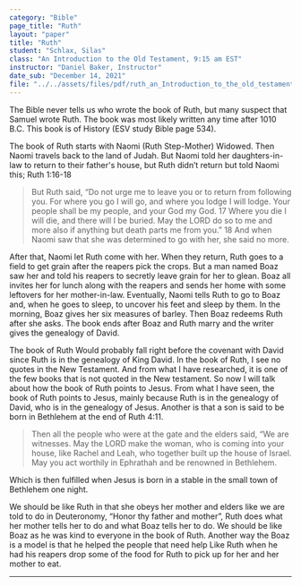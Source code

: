 ```yaml
---
category: "Bible"
page_title: "Ruth"
layout: "paper"
title: "Ruth"
student: "Schlax, Silas"
class: "An Introduction to the Old Testament, 9:15 am EST"
instructor: "Daniel Baker, Instructor"
date_sub: "December 14, 2021"
file: "../../assets/files/pdf/ruth_an_Introduction_to_the_old_testament.pdf"
---
```


The Bible never tells us who wrote the book of Ruth, but many suspect that Samuel wrote Ruth. The book was most likely written any time after 1010 B.C. This book is of History (ESV‌ ‌study‌ ‌Bible‌ ‌page‌ ‌534).

The book of Ruth starts with Naomi (Ruth Step-Mother) Widowed. Then Naomi travels back to the land of Judah. But Naomi told her daughters-in-law to return to their father's house, but Ruth didn’t return but told Naomi this; Ruth 1:16-18

> <p class="no-indent">But Ruth said, “Do not urge me to leave you or to return from following you. For where you go I will go, and where you lodge I will lodge. Your people shall be my people, and your God my God. 17 Where you die I will die, and there will I be buried. May the LORD do so to me and more also if anything but death parts me from you.” 18 And when Naomi saw that she was determined to go with her, she said no more.</p>

<p class="no-indent">After that, Naomi let Ruth come with her. When they return, Ruth goes to a field to get grain after the reapers pick the crops. But a man named Boaz saw her and told his reapers to secretly leave grain for her to glean. Boaz all invites her for lunch along with the reapers and sends her home with some leftovers for her mother-in-law. Eventually, Naomi tells Ruth to go to Boaz and, when he goes to sleep, to uncover his feet and sleep by them. In the morning, Boaz gives her six measures of barley. Then Boaz redeems Ruth after she asks. The book ends after Boaz and Ruth marry and the writer gives the genealogy of David.</p>

The book of Ruth Would probably fall right before the covenant with David since Ruth is in the genealogy of King David. In the book of Ruth, I see no quotes in the New Testament. And from what I have researched, it is one of the few books that is not quoted in the New testament. So now I will talk about how the book of Ruth points to Jesus. From what I have seen, the book of Ruth points to Jesus, mainly because Ruth is in the genealogy of David, who is in the genealogy of Jesus. Another is that a son is said to be born in Bethlehem at the end of Ruth 4:11.

> <p class="no-indent">Then all the people who were at the gate and the elders said, “We are witnesses. May the LORD make the woman, who is coming into your house, like Rachel and Leah, who together built up the house of Israel. May you act worthily in Ephrathah and be renowned in Bethlehem.</p>
    
<p class="no-indent">Which is then fulfilled when Jesus is born in a stable in the small town of Bethlehem one night.</p>

We should be like Ruth in that she obeys her mother and elders like we are told to do in Deuteronomy, “Honor thy father and mother”, Ruth does what her mother tells her to do and what Boaz tells her to do. We should be like Boaz as he was kind to everyone in the book of Ruth. Another way the Boaz is a model is that he helped the people that need help Like Ruth when he had his reapers drop some of the food for Ruth to pick up for her and her mother to eat.

---